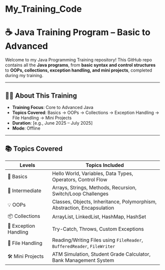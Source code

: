 # My_Training_Code
# ☕ Java Training Program – Basic to Advanced

Welcome to my Java Programming Training repository! This GitHub repo contains all the **Java programs**, from **basic syntax and control structures** to **OOPs, collections, exception handling, and mini projects**, completed during my training.

---

## 🧑‍💻 About This Training

- **Training Focus**: Core to Advanced Java  
- **Topics Covered**: Basics → OOPs → Collections → Exception Handling → File Handling → Mini Projects  
- **Duration**: [e.g., June 2025 – July 2025]  
- **Mode**:  Offline 

---

## 📚 Topics Covered

| Levels         | Topics Included |
|---------------|-----------------|
| 🔰 Basics      | Hello World, Variables, Data Types, Operators, Control Flow |
| 🧠 Intermediate| Arrays, Strings, Methods, Recursion, Switch/Loop Challenges |
| 💡 OOPs        | Classes, Objects, Inheritance, Polymorphism, Abstraction, Encapsulation |
| 📦 Collections | ArrayList, LinkedList, HashMap, HashSet |
| 🛑 Exception Handling | Try-Catch, Throws, Custom Exceptions |
| 📁 File Handling | Reading/Writing Files using `FileReader`, `BufferedReader`, `FileWriter` |
| 🛠️ Mini Projects | ATM Simulation, Student Grade Calculator, Bank Management System |


